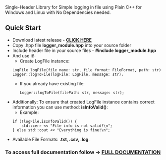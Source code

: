 Single-Header Library for Simple logging in file using Plain C++ for Windows and Linux with No Dependencies needed.

## Quick Start
- Download latest release - [**CLICK HERE**](https://github.com/RickSanchezzz666/LoggerLibrary/releases/latest)
 - Copy .hpp file **logger_module.hpp** into your source folder
 - Include header file in your source files - **#include logger_module.hpp**
 - And use it!:
    - Create LogFile instance:
    ```
    LogFile logFile(file_name: str, file_format: FileFormat, path: str)
    Logger::logToFile(logFile: LogFile, message: str);
    ```
    - If you already have existing file: 
        ```
        Logger::logToFile(filePath: str, message: str);
        ```
- Additionally: To ensure that created LogFile instance contains correct information you can use method: **isInfoValid()**: 
    - Example: 
    ```
    if (!logFile.isInfoValid()) {
		std::cerr << "File info is not valid!\n";
	} else std::cout << "Everything is fine!\n";
    ```
- Available File Formats: **.txt, .csv, .log**.

### To access full documentation follow -> [**FULL DOCUMENTATION**](docs/DOCUMENTATION.md)

